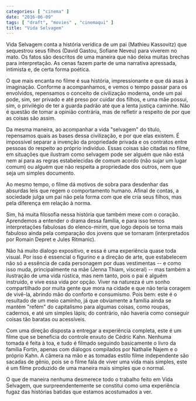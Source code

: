 ```yaml
---
categories: [ "cinema" ]
date: "2016-06-09"
tags: [ "draft", "movies" , "cinemaqui" ]
title: "Vida Selvagem"
---
```

Vida Selvagem conta a história verídica de um pai (Mathieu Kassovitz)
que sequestrou seus filhos (David Gastou, Sofiane Neveu) para viverem
no mato. Os fatos são descritos de uma maneira que não deixa muitas
brechas para interpretação. As cenas fazem parte de uma narrativa
apressada, intimista e, de certa forma poética.

O que mais encanta no filme é sua história, impressionante e que dá
asas à imaginação. Conforme a acompanhamos, e vemos o tempo passar
para os envolvidos, repensamos o conceito de civilização moderna,
onde um pai pode, sim, ser privado e até preso por cuidar dos filhos,
e uma mãe possui, sim, o privilégio de ter a guarda padrão até que a
lenta justiça caminhe. Não é questão de tomar a opinião contrária,
mas de refletir a respeito de por que as coisas são assim.

Da mesma maneira, ao acompanhar a vida "selvagem" do título, repensamos
quais as bases dessa civilização, e por que elas existem. É impossível
separar a invenção da propriedade privada e os contratos entre pessoas
do respeito ao próprio indivíduo. Essas coisas são citadas no filme,
em situações que ilustram como selvagem pode ser alguém que não
está nem aí para as regras estabelecidas de comum acordo (não sujar
um lugar comum) ou alguém que não respeita a propriedade dos outros,
nem que seja um simples documento.

Ao mesmo tempo, o filme dá motivos de sobra para desdenhar das absurdas
leis que regem o comportamento humano. Afinal de contas, a sociedade
julga um pai não pela forma com que ele cria seus filhos, mas pela
diferença em relação à norma.

Sim, há muita filosofia nessa história que também mexe com o
coração. Aprendemos a entender o drama dessa família, e para isso
temos interpretações fabulosas do elenco-mirim, que logo depois se
torna mais fabuloso ainda pela comparação dos jovens que se tornaram
(interpretados por Romain Depret e Jules Ritmanic).

Não há muito dialogo expositivo, e essa é uma experiência quase
toda visual. Por isso é essencial o figurino e a direção de arte, que
estabelecem não só a essência de cada personagem por duas vestimentas
-- e como isso muda, principalmente na mãe (Jenna Thiam, visceral) -- mas
também a ilustração de uma vida rústica, mas nem tanto, pois o pai é
alguém instruído, e vive essa vida por opção. Viver na natureza é um
sonho compartilhado por muita gente que mora na cidade e que não teria
coragem de vivê-la, abrindo mão do conforto e consumismo. Pois bem:
este é o resultado de um meio caminho, já que obviamente a família
ainda se mantém "refém" do capitalismo para algumas coisas,  como
roupas, cadernos, e até um simples lápis; do contrário, não haveria
como conseguir coisas tão baratas ou acessíveis.

Com uma direção disposta a entregar a experiência completa, este é
um filme que se beneficia do controle enxuto de Cédric Kahn. Nenhuma
tomada é feita à toa, e tudo é filmado seguindo basicamente o livro da
família Fortin, apenas com diálogos compilados por Nathalie Najem e o
próprio Kahn. A câmera na mão e as tomadas estilo filme independente
são sacadas de gênio, pois se o filme fala de viver uma vida mais
simples, este é um filme produzido de uma maneira mais simples que o
normal.

O que de maneira nenhuma desmerece todo o trabalho feito em Vida Selvagem,
que surpreendentemente se constitui como uma experiência fugaz das
histórias batidas que estamos acostumados a ver.
